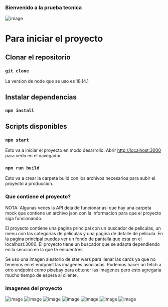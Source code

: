 ### Bienvenido a la prueba tecnica

![image](https://i.imgur.com/IG8Hhlp.jpg)

# Para iniciar el proyecto
## Clonar el repositorio

### `git clone`

La version de node que se uso es 18.14.1

## Instalar dependencias

### `npm install`

## Scripts disponibles

### `npm start`

Esto va a iniciar el proyecto en modo desarrollo.
Abrir [http://localhost:3000](http://localhost:3000) para verlo en el navegador.

### `npm run build`

Esto va a crear la carpeta build con los archivos necesarios para subir el proyecto a produccion.

### Que contiene el proyecto?

NOTA: Algunas veces la API deja de funcionar asi que hay una carpeta mock que contiene un archivo json con la informacion para que el proyecto siga funcionando.

El proyecto contiene una pagina principal con un buscador de peliculas, un menu con las categorias de peliculas y una pagina de detalle de pelicula.
En la pagina principal puedes ver un fondo de pantalla que esta en el localhost:3000. El proyecto tiene un buscador que se adapta dependiendo en la
seccion en la que te encuentres.

Se uso una imagen aleatorio de star wars para llenar las cards ya que no tenemos en el endpoint las imagenes asociadas. Podemos hacer un fetch a otro endpoint
como pixabay para obtener las imagenes pero esto agregaria mucho tiempo de espera al cliente.

### Imagenes del proyecto

![image](https://i.imgur.com/bHhneGA.png)
![image](https://i.imgur.com/pdpYKzJ.png)
![image](https://i.imgur.com/GZRR4Z0.png)
![image](https://i.imgur.com/QdJyLYM.png)
![image](https://i.imgur.com/fOnCuQP.png)
![image](https://i.imgur.com/7e0mu5q.png)
![image](https://i.imgur.com/JtunnER.png)